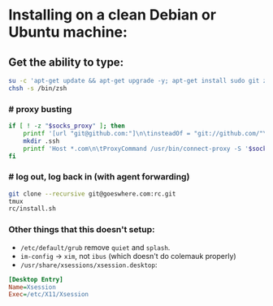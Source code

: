 # Installing on a clean Debian or Ubuntu machine:

## Get the ability to type:

```bash
su -c 'apt-get update && apt-get upgrade -y; apt-get install sudo git zsh tmux connect-proxy; adduser faux sudo; chsh -s /bin/zsh'
chsh -s /bin/zsh
```

### # proxy busting

```bash
if [ ! -z "$socks_proxy" ]; then
    printf '[url "git@github.com:"]\n\tinsteadOf = "git://github.com/"\n\tinsteadOf = "https://github.com/"\n' >> ~/.gitconfig
    mkdir .ssh
    printf 'Host *.com\n\tProxyCommand /usr/bin/connect-proxy -S '$socks_proxy' %%h %%p\n' >> .ssh/config
fi
```

### # log out, log back in (with agent forwarding)

```bash
git clone --recursive git@goeswhere.com:rc.git
tmux
rc/install.sh
```

### Other things that this doesn't setup:

 * `/etc/default/grub` remove `quiet` and `splash`.
 * `im-config` -> `xim`, not `ibus` (which doesn't do colemauk properly)
 * `/usr/share/xsessions/xsession.desktop`:

```ini
[Desktop Entry]
Name=Xsession
Exec=/etc/X11/Xsession
```


